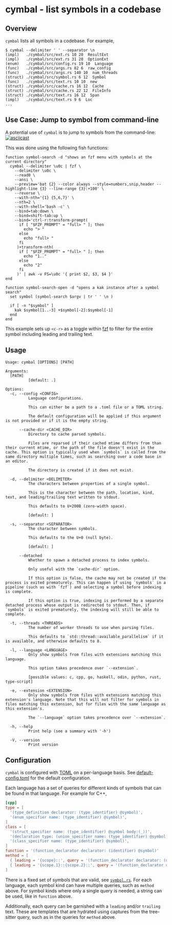 # cymbal - list symbols in a codebase

## Overview
`cymbal` lists all symbols in a codebase. For example,
```
$ cymbal --delimiter ' ' --separator \n
(impl)   ./cymbal/src/ext.rs 10 20  ResultExt
(impl)   ./cymbal/src/ext.rs 31 20  OptionExt
(enum)   ./cymbal/src/config.rs 19 10  Language
(func)   ./cymbal/src/args.rs 82 6  raw_config
(func)   ./cymbal/src/args.rs 140 10  num_threads
(struct) ./cymbal/src/symbol.rs 6 12  Symbol
(func)   ./cymbal/src/text.rs 10 10  new
(struct) ./cymbal/src/cache.rs 16 12  Cache
(struct) ./cymbal/src/cache.rs 22 12  FileInfo
(struct) ./cymbal/src/text.rs 16 12  Span
(impl)   ./cymbal/src/text.rs 9 6  Loc
...
```

## Use Case: Jump to symbol from command-line
A potential use of `cymbal` is to jump to symbols from the command-line:
[![asciicast](https://asciinema.org/a/MzqFoRPvOqTztcuUg1PGWnUup.svg)][1]

This was done using the following fish functions:
```fish
function symbol-search -d "shows an fzf menu with symbols at the current directory"
  cymbal --delimiter \u0c | fzf \
    --delimiter \u0c \
    --read0 \
    --ansi \
    --preview='bat {2} --color always --style=numbers,snip,header --highlight-line {3} --line-range {3}:+100' \
    --reverse \
    --with-nth='{1} {5,6,7}' \
    --nth=2 \
    --with-shell='bash -c' \
    --bind=tab:down \
    --bind=shift-tab:up \
    --bind='ctrl-r:transform-prompt(
      if [ "$FZF_PROMPT" = "full> " ]; then
        echo "> "
      else
        echo "full> "
      fi
     )+transform-nth(
      if [ "$FZF_PROMPT" = "full> " ]; then
        echo "1.."
      else
        echo "2"
      fi
     )' | awk -v FS=\u0c '{ print $2, $3, $4 }'
end

function symbol-search-open -d "opens a kak instance after a symbol search"
  set symbol (symbol-search $argv | tr ' ' \n )

  if [ -n "$symbol" ]
    kak $symbol[1..-3] +$symbol[-2]:$symbol[-1]
  end
end
```

This example sets up `<c-r>` as a toggle within [fzf][2] to filter for the
entire symbol including leading and trailing text.

## Usage
```
Usage: cymbal [OPTIONS] [PATH]

Arguments:
  [PATH]
          [default: .]

Options:
  -c, --config <CONFIG>
          Language configurations.

          This can either be a path to a .toml file or a TOML string.

          The default configuration will be applied if this argument is not provided or if it is the empty string.

      --cache-dir <CACHE_DIR>
          Directory to cache parsed symbols.

          Files are reparsed if their cached mtime differs from than their current mtime, or the path of the file doesn't exist in the cache. This option is typically used when `symbols` is called from the same directory multiple times, such as searching over a code base in an editor.

          The directory is created if it does not exist.

  -d, --delimiter <DELIMITER>
          The characters between properties of a single symbol.

          This is the character between the path, location, kind, text, and leading/trailing text written to stdout.

          This defaults to U+200B (zero-width space).

          [default: ​]

  -s, --separator <SEPARATOR>
          The character between symbols.

          This defaults to the U+0 (null byte).

          [default: ]

      --detached
          Whether to spawn a detached process to index symbols.

          Only useful with the `cache-dir` option.

          If this option is false, the cache may not be created if the process is exited prematurely. This can happen if using `symbols` in a pipeline (such as with `fzf`) and selecting a symbol before indexing is complete.

          If this option is true, indexing is performed by a separate detached process whose output is redirected to stdout. Then, if `symbols` is exited prematurely, the indexing will still be able to complete.

  -t, --threads <THREADS>
          The number of worker threads to use when parsing files.

          This defaults to `std::thread::available_parallelism` if it is available, and otherwise defaults to 8.

  -l, --language <LANGUAGE>
          Only show symbols from files with extensions matching this language.

          This option takes precedence over `--extension`.

          [possible values: c, cpp, go, haskell, odin, python, rust, type-script]

  -e, --extension <EXTENSION>
          Only show symbols from files with extensions matching this extension's language. Note that this will not filter for symbols in files matching this extension, but for files with the same language as this extension's.

          The `--language` option takes precedence over `--extension`.

  -h, --help
          Print help (see a summary with '-h')

  -V, --version
          Print version
```

## Configuration
`cymbal` is configured with [TOML][3] on a per-language basis. See
[default-config.toml][4] for the default configuration.

Each language has a set of queries for different kinds of symbols that can be
found in that language. For example for C++,
```toml
[cpp]
type = [
  '(type_definition declarator: (type_identifier) @symbol)',
  '(enum_specifier name: (type_identifier) @symbol)',
]
class = [
  '(struct_specifier name: (type_identifier) @symbol body:(_))',
  '(declaration type: (union_specifier name: (type_identifier) @symbol))',
  '(class_specifier name: (type_identifier) @symbol)',
]
function = '(function_declarator declarator: (identifier) @symbol)'
method = [
  { leading = '{scope}::', query = '(function_declarator declarator: (qualified_identifier scope: (_) @scope name: (identifier) @symbol))' },
  { leading = '{scope.1}::{scope.2}::', query = '(function_declarator declarator: (qualified_identifier scope: (_) @scope.1 name: (qualified_identifier scope: (_) @scope.2 name: (identifier) @symbol)))' },
]
```
There is a fixed set of symbols that are valid, see [`symbol.rs`][5]. For each
language, each symbol kind can have multiple queries, such as `method` above.
For symbol kinds where only a single query is needed, a string can be used,
like in `function` above.

Additionally, each query can be garnished with a `leading` and/or `trailing`
text. These are templates that are hydrated using captures from the tree-sitter
query, such as in the queries for `method` above.

[1]: https://asciinema.org/a/MzqFoRPvOqTztcuUg1PGWnUup
[2]: https://github.com/junegunn/fzf
[3]: https://toml.io/en/
[4]: ./cymbal/default-config.toml
[5]: ./cymbal/src/symbol.rs
